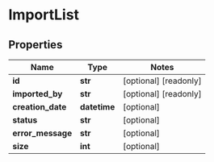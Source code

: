 # ImportList

## Properties
Name | Type | Notes
------------ | ------------- | -------------
**id** | **str** | [optional] [readonly]
**imported_by** | **str** | [optional] [readonly]
**creation_date** | **datetime** | [optional]
**status** | **str** | [optional]
**error_message** | **str** | [optional]
**size** | **int** | [optional]


